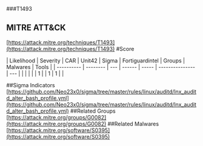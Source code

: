 ###T1493
## MITRE ATT&CK
[https://attack.mitre.org/techniques/T1493](https://attack.mitre.org/techniques/T1493)
#Score

| Likelihood | Severity | CAR | Unit42 | Sigma | Fortiguardintel | Groups | Malwares | Tools |
| ---------- | -------- | --- | ------ | ----- | --------------- | ---  |
 |   |   |   |   | 1 |   | 1 | 1 |   |

##Sigma Indicators
[https://github.com/Neo23x0/sigma/tree/master/rules/linux/auditd/lnx_auditd_alter_bash_profile.yml](https://github.com/Neo23x0/sigma/tree/master/rules/linux/auditd/lnx_auditd_alter_bash_profile.yml)
[]()
##Related Groups
[https://attack.mitre.org/groups/G0082](https://attack.mitre.org/groups/G0082)
[]()
##Related Malwares
[https://attack.mitre.org/software/S0395](https://attack.mitre.org/software/S0395)
[]()
